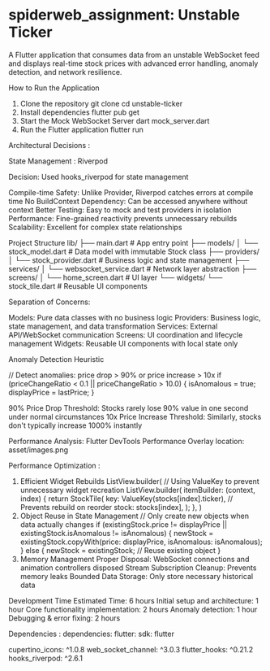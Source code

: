 # spiderweb_assignment:  Unstable Ticker

A  Flutter application that consumes data from an 
unstable WebSocket feed and displays real-time stock prices 
with advanced error handling, anomaly detection, and network resilience.

How to Run the Application
1. Clone the repository
   git clone <your-repository-url>
   cd unstable-ticker
2. Install dependencies
    flutter pub get
3. Start the Mock WebSocket Server
   dart mock_server.dart
4. Run the Flutter application
    flutter run

Architectural Decisions :

State Management : Riverpod

Decision: Used hooks_riverpod for state management

Compile-time Safety: Unlike Provider, Riverpod catches errors at compile time
No BuildContext Dependency: Can be accessed anywhere without context
Better Testing: Easy to mock and test providers in isolation
Performance: Fine-grained reactivity prevents unnecessary rebuilds
Scalability: Excellent for complex state relationships

Project Structure
lib/
├── main.dart                 # App entry point
├── models/
│   └── stock_model.dart      # Data model with immutable Stock class
├── providers/
│   └── stock_provider.dart   # Business logic and state management
├── services/
│   └── websocket_service.dart # Network layer abstraction
├── screens/
│   └── home_screen.dart      # UI layer
└── widgets/
└── stock_tile.dart       # Reusable UI components

Separation of Concerns:

Models: Pure data classes with no business logic
Providers: Business logic, state management, and data transformation
Services: External API/WebSocket communication
Screens: UI coordination and lifecycle management
Widgets: Reusable UI components with local state only

Anomaly Detection Heuristic

// Detect anomalies: price drop > 90% or price increase > 10x
if (priceChangeRatio < 0.1 || priceChangeRatio > 10.0) {
isAnomalous = true;
displayPrice = lastPrice;
}

90% Price Drop Threshold: Stocks rarely lose 90% value in one second under normal circumstances
10x Price Increase Threshold: Similarly, stocks don't typically increase 1000% instantly

Performance Analysis:
Flutter DevTools Performance Overlay
location: asset/images.png

Performance Optimization :
1. Efficient Widget Rebuilds
   ListView.builder(
   // Using ValueKey to prevent unnecessary widget recreation
   ListView.builder(
   itemBuilder: (context, index) {
   return StockTile(
   key: ValueKey(stocks[index].ticker), // Prevents rebuild on reorder
   stock: stocks[index],
   );
   },
   )
2. Object Reuse in State Management
   // Only create new objects when data actually changes
   if (existingStock.price != displayPrice || existingStock.isAnomalous != isAnomalous) {
   newStock = existingStock.copyWith(price: displayPrice, isAnomalous: isAnomalous);
   } else {
   newStock = existingStock; // Reuse existing object
   }
3. Memory Management
   Proper Disposal: WebSocket connections and animation controllers disposed
   Stream Subscription Cleanup: Prevents memory leaks
   Bounded Data Storage: Only store necessary historical data

Development Time
Estimated Time: 6 hours
Initial setup and architecture: 1 hour
Core functionality implementation: 2 hours
Anomaly detection: 1 hour
Debugging & error fixing: 2 hours

Dependencies :
dependencies:
flutter:
sdk: flutter


cupertino_icons: ^1.0.8
web_socket_channel: ^3.0.3
flutter_hooks: ^0.21.2
hooks_riverpod: ^2.6.1